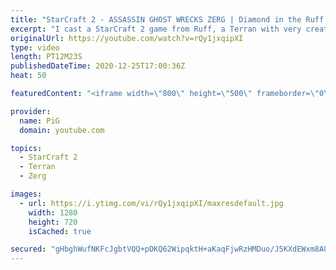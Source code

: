 ```yaml
---
title: "StarCraft 2 - ASSASSIN GHOST WRECKS ZERG | Diamond in the Ruff #25"
excerpt: "I cast a StarCraft 2 game from Ruff, a Terran with very creative gameplay. What will he pull out of the hat against his Terran opponent?  Check out all episodes of 💎 Diamond in the Ruff: https://www.youtube.com/playlist?list=PLFUDU8AOevUfdEq20wYq8Sm9z3sc1yn0l Follow Ruff: https://www.twitch.tv/ruff13"
originalUrl: https://youtube.com/watch?v=rQy1jxqipXI
type: video
length: PT12M23S
publishedDateTime: 2020-12-25T17:00:36Z
heat: 50

featuredContent: "<iframe width=\"800\" height=\"500\" frameborder=\"0\" src=\"https://www.youtube.com/embed/rQy1jxqipXI\" allow=\"accelerometer; autoplay; encrypted-media; gyroscope; picture-in-picture\" allowfullscreen></iframe>"

provider:
  name: PiG
  domain: youtube.com

topics:
  - StarCraft 2
  - Terran
  - Zerg

images:
  - url: https://i.ytimg.com/vi/rQy1jxqipXI/maxresdefault.jpg
    width: 1280
    height: 720
    isCached: true

secured: "gHbghWufNKFcJgbtVQQ+pDKQ62WipqktH+aKaqFjwRzHMDuo/J5KXdEWxm8AU0NlC9zDcJlQoaeIcPNFi+0pTFrithNNMjffYxbBilZAqDnwYGz8T2haGRS2zd0VrO1mYKbFvlbmikdGWwnTbiWk37SlyQ7hlcJmU4I6NmQXe2B5x+aTNEH7+m0/DPWpAdz4sLYf6aAlG0wZ0p0teiHN7LBjyU2gZ/917hQ13y6xdu4G4OftqJtkgbguW8DJMKV6comPDMhByZz1sf7ju8GDr99LZs6t/LurZZCpFU3FZiM72nw28J5OOPSxbv0e5eWxHkZk8kb5OY+kzYjQIv/vkp8VhuX9CvO9Rh36TeU3klvgBOIwDDgHFmAwca269Bv9OFq3qW19F170j0X/3kLux8sOxbmM25BHSNRi8EPA/u0=;CSbXm97Ao2BmQdCSvGMAxg=="
---
```


